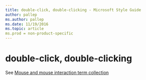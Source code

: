 ```yaml
---
title: double-click, double-clicking - Microsoft Style Guide
author: pallep
ms.author: pallep
ms.date: 11/19/2016
ms.topic: article
ms.prod = non-product-specific
---
```


# double-click, double-clicking

See [Mouse and mouse interaction term collection](/style-guide/a-z-word-list-term-collections/term-collections/mouse-mouse-interaction-terms)
